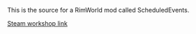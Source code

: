This is the source for a RimWorld mod called ScheduledEvents.

[Steam workshop link](https://steamcommunity.com/sharedfiles/filedetails/?id=1727298377)
